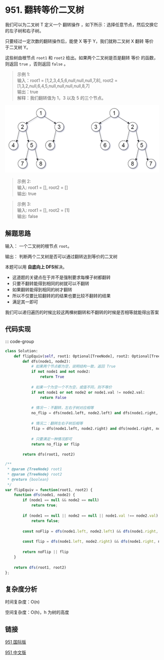 # 951. 翻转等价二叉树 <Badge type="warning" text="Medium" />

我们可以为二叉树 T 定义一个 翻转操作 ，如下所示：选择任意节点，然后交换它的左子树和右子树。

只要经过一定次数的翻转操作后，能使 X 等于 Y，我们就称二叉树 X 翻转 等价 于二叉树 Y。

这些树由根节点 `root1` 和 `root2` 给出。如果两个二叉树是否是翻转 等价 的函数，则返回 `true` ，否则返回 `false` 。

>示例 1:  
输入：root1 = [1,2,3,4,5,6,null,null,null,7,8], root2 = [1,3,2,null,6,4,5,null,null,null,null,8,7]  
输出：true  
解释：我们翻转值为 1，3 以及 5 的三个节点。

![951](./assets/951.png)

>示例 2:  
输入: root1 = [], root2 = []  
输出: true

>示例 3:  
输入: root1 = [], root2 = [1]  
输出: false

## 解题思路

输入： 一个二叉树的根节点 `root`。

输出： 判断两个二叉树是否可以通过翻转达到等价的二叉树

本题可以用 **自底向上 DFS**解决。

* 这道题的关键点在于并不是强制要求每棵子树都翻转
* 只要不翻转能得到相同的树就可以不翻转
* 如果翻转能得到相同的树才翻转
* 所以不仅要比较翻转的的结果也要比较不翻转的结果
* 满足其一即可

我们可以递归遍历的时候比较这两棵树翻转和不翻转的时候是否相等就能得出答案

## 代码实现

::: code-group

```python
class Solution:
    def flipEquiv(self, root1: Optional[TreeNode], root2: Optional[TreeNode]) -> bool:
        def dfs(node1, node2):
            # 如果两个节点都为空，说明结构一致，返回 True
            if not node1 and not node2:
                return True

            # 如果一个为空一个不为空，或值不同，则不等价
            if not node1 or not node2 or node1.val != node2.val:
                return False

            # 情况一：不翻转，左右子树对应相等
            no_flip = dfs(node1.left, node2.left) and dfs(node1.right, node2.right)

            # 情况二：翻转左右子树后相等
            flip = dfs(node1.left, node2.right) and dfs(node1.right, node2.left)

            # 只要满足一种情况即可
            return no_flip or flip

        return dfs(root1, root2)
```

```javascript
/**
 * @param {TreeNode} root1
 * @param {TreeNode} root2
 * @return {boolean}
 */
var flipEquiv = function(root1, root2) {
    function dfs(node1, node2) {
        if (node1 == null && node2 == null)
            return true;

        if (node1 == null || node2 == null || node1.val !== node2.val)
            return false;

        const noFlip = dfs(node1.left, node2.left) && dfs(node1.right, node2.right)

        const flip = dfs(node1.left, node2.right) && dfs(node1.right, node2.left)

        return noFlip || flip
    }

    return dfs(root1, root2)
};
```

## 复杂度分析

时间复杂度：O(n)

空间复杂度：O(h)，h 为树的高度

## 链接

[951 国际版](https://leetcode.com/problems/flip-equivalent-binary-trees/description/)

[951 中文版](https://leetcode.cn/problems/flip-equivalent-binary-trees/description/)
